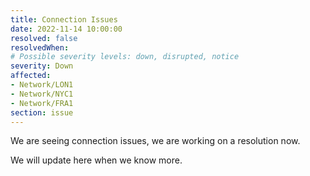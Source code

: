 ```yaml
---
title: Connection Issues
date: 2022-11-14 10:00:00
resolved: false
resolvedWhen: 
# Possible severity levels: down, disrupted, notice
severity: Down
affected: 
- Network/LON1
- Network/NYC1
- Network/FRA1
section: issue
---
```

We are seeing connection issues, we are working on a resolution now.

We will update here when we know more.
